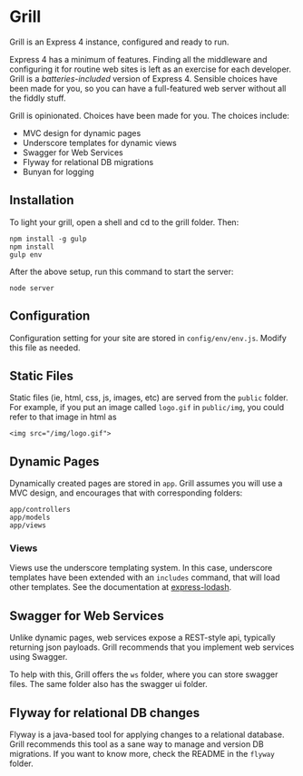 # Grill

Grill is an Express 4 instance, configured and ready to run.

Express 4 has a minimum of features. Finding all the middleware and configuring
it for routine web sites is left as an exercise for each developer. Grill is a 
_batteries-included_ version of Express 4. Sensible choices have been made for
you, so you can have a full-featured web server without all the fiddly stuff.

Grill is opinionated. Choices have been made for you. The choices include:

* MVC design for dynamic pages
* Underscore templates for dynamic views
* Swagger for Web Services
* Flyway for relational DB migrations
* Bunyan for logging


## Installation

To light your grill, open a shell and cd to the grill folder. Then:

    npm install -g gulp
    npm install
    gulp env

After the above setup, run this command to start the server:

    node server
    
    
## Configuration

Configuration setting for your site are stored in `config/env/env.js`.
Modify this file as needed.


## Static Files

Static files (ie, html, css, js, images, etc) are served from the 
`public` folder. For example, if you put an image called `logo.gif` 
in `public/img`, you could refer to that image in html as

    <img src="/img/logo.gif">
    
    
## Dynamic Pages

Dynamically created pages are stored in `app`. Grill assumes you will use
a MVC design, and encourages that with corresponding folders:

    app/controllers
    app/models
    app/views
    
### Views

Views use the underscore templating system. In this case, underscore templates 
have been extended with an `includes` command, that will load other 
templates. See the documentation at 
[express-lodash](https://www.npmjs.com/package/lodash-express).
    
           
## Swagger for Web Services

Unlike dynamic pages, web services expose a REST-style api, typically returning
json payloads. Grill recommends that you implement web services using Swagger. 

To help with this, Grill offers the `ws` folder, where you can store swagger
files. The same folder also has the swagger ui folder.


## Flyway for relational DB changes

Flyway is a java-based tool for applying changes to a relational database. Grill
recommends this tool as a sane way to manage and version DB migrations. If you
want to know more, check the README in the `flyway` folder.

